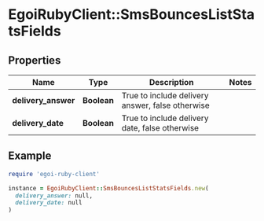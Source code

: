 # EgoiRubyClient::SmsBouncesListStatsFields

## Properties

| Name | Type | Description | Notes |
| ---- | ---- | ----------- | ----- |
| **delivery_answer** | **Boolean** | True to include delivery answer, false otherwise |  |
| **delivery_date** | **Boolean** | True to include delivery date, false otherwise |  |

## Example

```ruby
require 'egoi-ruby-client'

instance = EgoiRubyClient::SmsBouncesListStatsFields.new(
  delivery_answer: null,
  delivery_date: null
)
```


